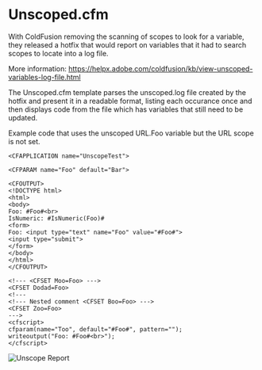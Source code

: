 # Unscoped.cfm

With ColdFusion removing the scanning of scopes to look for a variable, they released a hotfix that would report on variables that it had to search scopes to locate into a log file.

More information: https://helpx.adobe.com/coldfusion/kb/view-unscoped-variables-log-file.html

The Unscoped.cfm template parses the unscoped.log file created by the hotfix and present it in a readable format, listing each occurance once and then displays code from the file which has variables that still need to be updated.

Example code that uses the unscoped URL.Foo variable but the URL scope is not set.
```
<CFAPPLICATION name="UnscopeTest">

<CFPARAM name="Foo" default="Bar">

<CFOUTPUT>
<!DOCTYPE html>
<html>
<body>
Foo: #Foo#<br>
IsNumeric: #IsNumeric(Foo)#
<form>
Foo: <input type="text" name="Foo" value="#Foo#">
<input type="submit">
</form>
</body>
</html>
</CFOUTPUT>

<!--- <CFSET Moo=Foo> --->
<CFSET Dodad=Foo>
<!---
<!--- Nested comment <CFSET Boo=Foo> --->
<CFSET Zoo=Foo>
--->
<cfscript>
cfparam(name="Too", default="#Foo#", pattern="");
writeoutput("Foo: #Foo#<br>");
</cfscript>
```

![Unscope Report](https://www.johnwbartlett.com/GitHub/Unscoped/UnscopeReport1.png)
